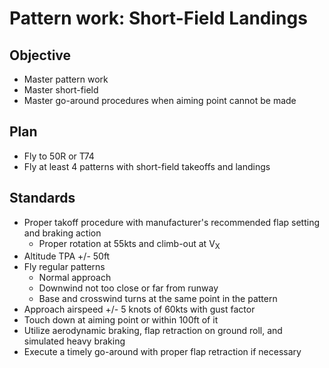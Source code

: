 # Pattern work: Short-Field Landings

## Objective

* Master pattern work
* Master short-field
* Master go-around procedures when aiming point cannot be made

## Plan
* Fly to 50R or T74
* Fly at least 4 patterns with short-field takeoffs and landings

## Standards
* Proper takoff procedure with manufacturer's recommended flap setting and braking action
  * Proper rotation at 55kts and climb-out at V<sub>X<sub>
* Altitude TPA +/- 50ft
* Fly regular patterns
  * Normal approach
  * Downwind not too close or far from runway
  * Base and crosswind turns at the same point in the pattern
* Approach airspeed +/- 5 knots of 60kts with gust factor
* Touch down at aiming point or within 100ft of it
* Utilize aerodynamic braking, flap retraction on ground roll, and simulated heavy braking
* Execute a timely go-around with proper flap retraction if necessary

